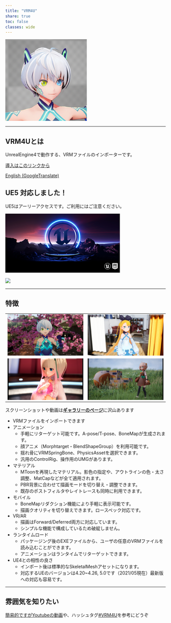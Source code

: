 ```yaml
---
title: "VRM4U"
share: true
toc: false
classes: wide
---
```


[![](../assets/images/top_256x256.png)](../assets/images/top_l.png)

----
## VRM4Uとは

UnrealEngine4で動作する、VRMファイルのインポーターです。

[導入はこのリンクから](./01_quick-start/)

[English (GoogleTranslate)](https://translate.google.com/translate?um=1&ie=UTF-8&hl=ja&client=tw-ob&sl=ja&tl=en&u=https%3A%2F%2Fruyo.github.io%2FVRM4U%2F)

## UE5 対応しました！

UE5はアーリーアクセスです。ご利用にはご注意ください。

[![](./assets/images/small/EdSplash.bmp)](./assets/images/small/EdSplash.bmp)

[![](./assets/images/ue5.png)](./assets/images/small/ue5.png)

----
## 特徴

|||
|:-:|:-:|
|[![](./assets/images/small/03.png)](./assets/images/03.png)|[![](./assets/images/small/04.png)](./assets/images/04.png)|
|[![](./assets/images/small/01_a.png)](./assets/images/01_a.png)|[![](./assets/images/small/01_b.png)](./assets/images/01_b.png)|


スクリーンショットや動画は[**ギャラリーのページ**](./90_gallery/)に沢山あります

 - VRMファイルをインポートできます
 - アニメーション
     - 手軽にリターゲット可能です。A-pose/T-pose、BoneMapが生成されます。
     - 顔アニメ（Morphtarget・BlendShapeGroup）を利用可能です。
     - 揺れ骨にVRMSpringBone、PhysicsAssetを選択できます。
     - 汎用のControlRig、操作用のUMGがあります。
 - マテリアル
     - MToonを再現したマテリアル。影色の指定や、アウトラインの色・太さ調整、MatCapなどが全て適用されます。
     - PBR背景に合わせて描画モードを切り替え・調整できます。
     - 既存のポストフィルタやレイトレースも同時に利用できます。
 - モバイル
     - BoneMapリダクション機能により手軽に表示可能です。
     - 描画クオリティを切り替えできます。ロースペック対応です。
 - VR/AR
     - 描画はForward/Deferred両方に対応しています。
     - シンプルな機能で構成しているため破綻しません。
 - ランタイムロード
     - パッケージング後のEXEファイルから、ユーザの任意のVRMファイルを読み込むことができます。
     - アニメーションはランタイムでリターゲットできます。
 - UE4との相性の良さ
     - インポート後は標準的なSkeletalMeshアセットになります。
     - 対応するUEのバージョンは4.20~4.26, 5.0です（2021/05現在）最新版への対応も容易です。

----
## 雰囲気を知りたい

[簡易的ですがYoutubeの動画](https://www.youtube.com/channel/UC9Xuvwk9YLisxtNbTAjryDQ)や、ハッシュタグ[#VRM4U](https://twitter.com/hashtag/VRM4U)を参考にどうぞ


